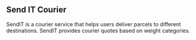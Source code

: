## Send IT Courier

SendIT is a courier service that helps users deliver parcels to different destinations. SendIT provides courier quotes based on weight categories.
